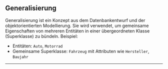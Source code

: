 ## Generalisierung

Generalisierung ist ein Konzept aus dem Datenbankentwurf und der objektorientierten Modellierung. Sie wird verwendet, um gemeinsame Eigenschaften von mehreren Entitäten in einer übergeordneten Klasse (Superklasse) zu bündeln. Beispiel:

- Entitäten: `Auto`, `Motorrad`
- Gemeinsame Superklasse: `Fahrzeug` mit Attributen wie `Hersteller`, `Baujahr`

---
